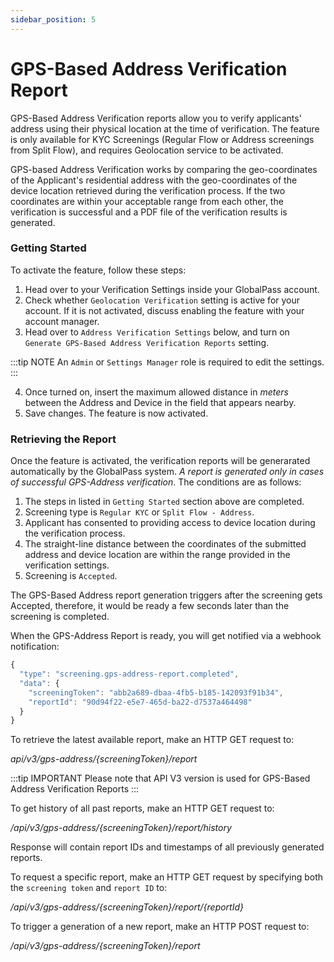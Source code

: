 ```yaml
---
sidebar_position: 5
---
```


# GPS-Based Address Verification Report

GPS-Based Address Verification reports allow you to verify applicants' address using their physical location at the time of verification.
The feature is only available for KYC Screenings (Regular Flow or Address screenings from Split Flow), and requires Geolocation service to be activated.

GPS-based Address Verification works by comparing the geo-coordinates of the Applicant's residential address with the geo-coordinates of the device location retrieved during the verification process. If the two coordinates are within your acceptable range from each other, the verification is successful and a PDF file of the verification results is generated.

### Getting Started

To activate the feature, follow these steps:

1. Head over to your Verification Settings inside your GlobalPass account.
2. Check whether `Geolocation Verification` setting is active for your account. If it is not activated, discuss enabling the feature with your account manager.
3. Head over to `Address Verification Settings` below, and turn on `Generate GPS-Based Address Verification Reports` setting.

:::tip NOTE
An `Admin` or `Settings Manager` role is required to edit the settings.
:::

4. Once turned on, insert the maximum allowed distance in *meters* between the Address and Device in the field that appears nearby.
5. Save changes. The feature is now activated.

### Retrieving the Report

Once the feature is activated, the verification reports will be generarated automatically by the GlobalPass system. *A report is generated only in cases of successful GPS-Address verification*. The conditions are as follows:

1. The steps in listed in `Getting Started` section above are completed.
2. Screening type is `Regular KYC` or `Split Flow - Address`.
3. Applicant has consented to providing access to device location during the verification process.
4. The straight-line distance between the coordinates of the submitted address and device location are within the range provided in the verification settings.
5. Screening is `Accepted`.

The GPS-Based Address report generation triggers after the screening gets Accepted, therefore, it would be ready a few seconds later than the screening is completed.

When the GPS-Address Report is ready, you will get notified via a webhook notification:

```js title="Example webhook"
{
  "type": "screening.gps-address-report.completed",
  "data": {
    "screeningToken": "abb2a689-dbaa-4fb5-b185-142093f91b34",
    "reportId": "90d94f22-e5e7-465d-ba22-d7537a464498"
  }
}
```

To retrieve the latest available report, make an HTTP GET request to:

_api/v3/gps-address/{screeningToken}/report_

:::tip IMPORTANT
Please note that API V3 version is used for GPS-Based Address Verification Reports
:::

To get history of all past reports, make an HTTP GET request to:

_/api/v3/gps-address/{screeningToken}/report/history_

Response will contain report IDs and timestamps of all previously generated reports.

To request a specific report, make an HTTP GET request by specifying both the `screening token` and `report ID` to:

_/api/v3/gps-address/{screeningToken}/report/{reportId}_

To trigger a generation of a new report, make an HTTP POST request to:

_/api/v3/gps-address/{screeningToken}/report_
